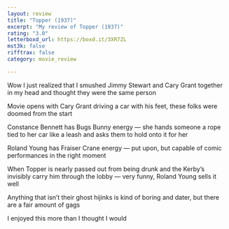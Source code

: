 ```yaml
---
layout: review
title: "Topper (1937)"
excerpt: "My review of Topper (1937)"
rating: "3.0"
letterboxd_url: https://boxd.it/3XR7ZL
mst3k: false
rifftrax: false
category: movie_review

---
```


Wow I just realized that I smushed Jimmy Stewart and Cary Grant together in my head and thought they were the same person

Movie opens with Cary Grant driving a car with his feet, these folks were doomed from the start

Constance Bennett has Bugs Bunny energy — she hands someone a rope tied to her car like a leash and asks them to hold onto it for her

Roland Young has Fraiser Crane energy — put upon, but capable of comic performances in the right moment

When Topper is nearly passed out from being drunk and the Kerby’s invisibly carry him through the lobby — very funny, Roland Young sells it well

Anything that isn’t their ghost hijinks is kind of boring and dater, but there are a fair amount of gags

I enjoyed this more than I thought I would